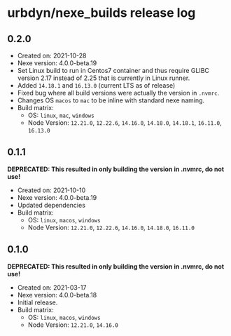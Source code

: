 # urbdyn/nexe_builds release log

## 0.2.0

* Created on: 2021-10-28
* Nexe version: 4.0.0-beta.19
* Set Linux build to run in Centos7 container and thus require GLIBC version 2.17 instead of 2.25 that is currently in Linux runner.
* Added `14.18.1` and `16.13.0` (current LTS as of release)
* Fixed bug where all build versions were actually the version in `.nvmrc`.
* Changes OS `macos` to `mac` to be inline with standard nexe naming.
* Build matrix:
  * OS: `linux`, `mac`, `windows`
  * Node Version: `12.21.0`, `12.22.6`, `14.16.0`, `14.18.0`, `14.18.1`, `16.11.0`, `16.13.0`

## 0.1.1

**DEPRECATED: This resulted in only building the version in .nvmrc, do not use!**

* Created on: 2021-10-10
* Nexe version: 4.0.0-beta.19
* Updated dependencies
* Build matrix:
  * OS: `linux`, `macos`, `windows`
  * Node Version: `12.21.0`, `12.22.6`, `14.16.0`, `14.18.0`, `16.11.0`

## 0.1.0

**DEPRECATED: This resulted in only building the version in .nvmrc, do not use!**

* Created on: 2021-03-17
* Nexe version: 4.0.0-beta.18
* Initial release.
* Build matrix:
  * OS: `linux`, `macos`, `windows`
  * Node Version: `12.21.0`, `14.16.0`
